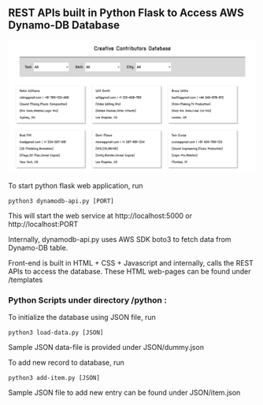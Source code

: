 
## 	REST APIs built in Python Flask to Access AWS Dynamo-DB Database

![front-end](images/front-end.png)

To start python flask web application, run 

	python3 dynamodb-api.py [PORT]

This will start the web service at http://localhost:5000 or http://localhost:PORT

Internally, dynamodb-api.py uses AWS SDK boto3 to fetch data from Dynamo-DB table.

Front-end is built in HTML + CSS + Javascript and internally, calls the REST APIs 
to access the database. These HTML web-pages can be found under /templates

### Python Scripts under directory /python :

To initialize the database using JSON file, run

	python3 load-data.py [JSON]

Sample JSON data-file is provided under JSON/dummy.json

To add new record to database, run

	python3 add-item.py [JSON]

Sample JSON file to add new entry can be found under JSON/item.json
